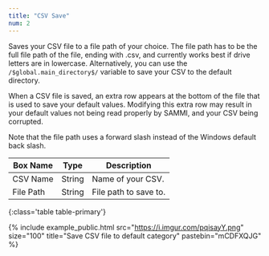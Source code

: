 ```yaml
---
title: "CSV Save"
num: 2
---
```


Saves your CSV file to a file path of your choice. The file path has to be the full file path of the file, ending with .csv, and currently works best if drive letters are in lowercase. Alternatively, you can use the `/$global.main_directory$/` variable to save your CSV to the default directory.

When a CSV file is saved, an extra row appears at the bottom of the file that is used to save your default values. Modifying this extra row may result in your default values not being read properly by SAMMI, and your CSV being corrupted.

Note that the file path uses a forward slash instead of the Windows default back slash.

| Box Name | Type | Description |
|-------|--------|--------
|CSV Name|String|Name of your CSV.
|File Path|String|File path to save to.
{:class='table table-primary'}

{% include example_public.html src="https://i.imgur.com/pqisayY.png" size="100" title="Save CSV file to default category" pastebin="mCDFXQJG" %}







